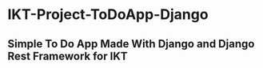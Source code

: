 # IKT-Project-ToDoApp-Django
## Simple To Do App Made With Django and Django Rest Framework for IKT 
